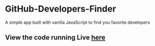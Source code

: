 # GitHub-Developers-Finder
A simple app built with vanilla JavaScript to find you favorite developers
## View the code running Live [here](https://pecgit.netlify.app/git.html)
